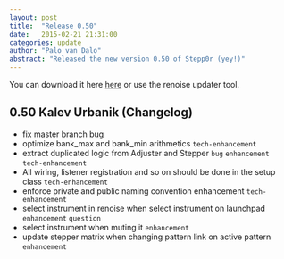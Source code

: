 ```yaml
---
layout: post
title:  "Release 0.50"
date:   2015-02-21 21:31:00
categories: update
author: "Palo van Dalo"
abstract: "Released the new version 0.50 of Stepp0r (yey!)"
---
```


You can download it here [here](http://www.renoise.com/tools/stepp0r) or use the renoise updater tool.

## 0.50 Kalev Urbanik (Changelog)

* fix master branch  bug
* optimize bank_max and bank_min arithmetics  `tech-enhancement`
* extract duplicated logic from Adjuster and Stepper  `bug` `enhancement` `tech-enhancement`
* All wiring, listener registration and so on should be done in the setup class  `tech-enhancement`
* enforce private and public naming convention  enhancement `tech-enhancement`
* select instrument in renoise when select instrument on launchpad  `enhancement` `question`
* select instrument when muting it  `enhancement`
* update stepper matrix when changing pattern link on active pattern  `enhancement`

